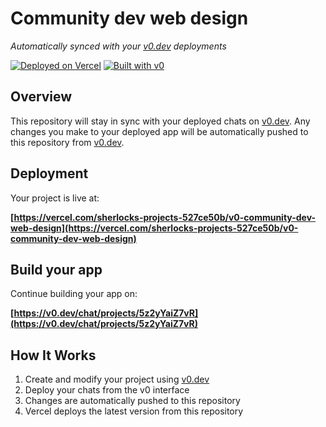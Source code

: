 # Community dev web design

*Automatically synced with your [v0.dev](https://v0.dev) deployments*

[![Deployed on Vercel](https://img.shields.io/badge/Deployed%20on-Vercel-black?style=for-the-badge&logo=vercel)](https://vercel.com/sherlocks-projects-527ce50b/v0-community-dev-web-design)
[![Built with v0](https://img.shields.io/badge/Built%20with-v0.dev-black?style=for-the-badge)](https://v0.dev/chat/projects/5z2yYaiZ7vR)

## Overview

This repository will stay in sync with your deployed chats on [v0.dev](https://v0.dev).
Any changes you make to your deployed app will be automatically pushed to this repository from [v0.dev](https://v0.dev).

## Deployment

Your project is live at:

**[https://vercel.com/sherlocks-projects-527ce50b/v0-community-dev-web-design](https://vercel.com/sherlocks-projects-527ce50b/v0-community-dev-web-design)**

## Build your app

Continue building your app on:

**[https://v0.dev/chat/projects/5z2yYaiZ7vR](https://v0.dev/chat/projects/5z2yYaiZ7vR)**

## How It Works

1. Create and modify your project using [v0.dev](https://v0.dev)
2. Deploy your chats from the v0 interface
3. Changes are automatically pushed to this repository
4. Vercel deploys the latest version from this repository
